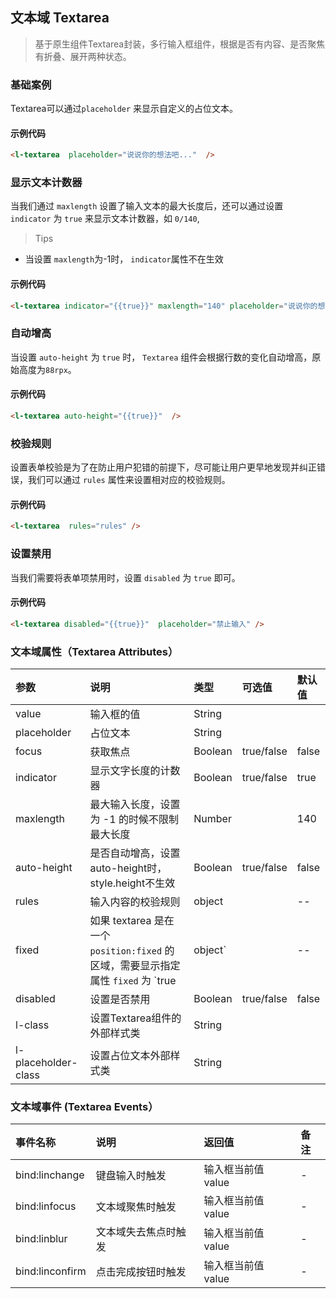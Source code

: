 
## 文本域 Textarea

> 基于原生组件Textarea封装，多行输入框组件，根据是否有内容、是否聚焦有折叠、展开两种状态。


###  基础案例

Textarea可以通过`placeholder` 来显示自定义的占位文本。

#### 示例代码
```html
<l-textarea  placeholder="说说你的想法吧..."  />

```

### 显示文本计数器

当我们通过 `maxlength` 设置了输入文本的最大长度后，还可以通过设置 `indicator` 为 `true` 来显示文本计数器，如 `0/140`,

> Tips
* 当设置 `maxlength`为-1时， `indicator`属性不在生效

#### 示例代码

```html
<l-textarea indicator="{{true}}" maxlength="140" placeholder="说说你的想法吧..."  />
```

### 自动增高

当设置 `auto-height` 为 `true` 时， `Textarea` 组件会根据行数的变化自动增高，原始高度为`88rpx`。

#### 示例代码

```html
<l-textarea auto-height="{{true}}"  />
```

### 校验规则

设置表单校验是为了在防止用户犯错的前提下，尽可能让用户更早地发现并纠正错误，我们可以通过 `rules` 属性来设置相对应的校验规则。
#### 示例代码

```html
<l-textarea  rules="rules" />
```

### 设置禁用

当我们需要将表单项禁用时，设置 `disabled` 为 `true` 即可。

#### 示例代码

```html
<l-textarea disabled="{{true}}"  placeholder="禁止输入" />
```


### 文本域属性（Textarea Attributes）

| 参数   | 说明 | 类型 | 可选值 | 默认值 |  
|:----|:----|:----|:----|:----|
| value | 输入框的值 | String |  |  | 
| placeholder | 占位文本 | String |  |  | 
| focus | 获取焦点 | Boolean | true/false | false | 
| indicator | 显示文字长度的计数器 | Boolean | true/false | true | 
| maxlength | 最大输入长度，设置为 -1 的时候不限制最大长度 | Number | | 140 | 
| auto-height | 是否自动增高，设置auto-height时，style.height不生效 | Boolean | true/false | false | 
| rules | 输入内容的校验规则| object |  |  --  | 
| fixed | 如果 textarea 是在一个 `position:fixed` 的区域，需要显示指定属性 `fixed` 为 `true| object` |  |  --  | 
| disabled   | 设置是否禁用 | Boolean | true/false | false |
| l-class   | 设置Textarea组件的外部样式类 | String |  |  
| l-placeholder-class   | 设置占位文本外部样式类 | String |  |  


### 文本域事件 (Textarea Events）

| 事件名称        | 说明                                              | 返回值          | 备注 |
| :-------------- | :------------------------------------------------ | :-------------- | :--- |
| bind:linchange | 键盘输入时触发            | 输入框当前值 value | -    |
| bind:linfocus  | 文本域聚焦时触发          | 输入框当前值 value  | -    |
| bind:linblur   | 文本域失去焦点时触发	   | 输入框当前值 value | -    |
| bind:linconfirm| 点击完成按钮时触发        | 输入框当前值 value  | -    |